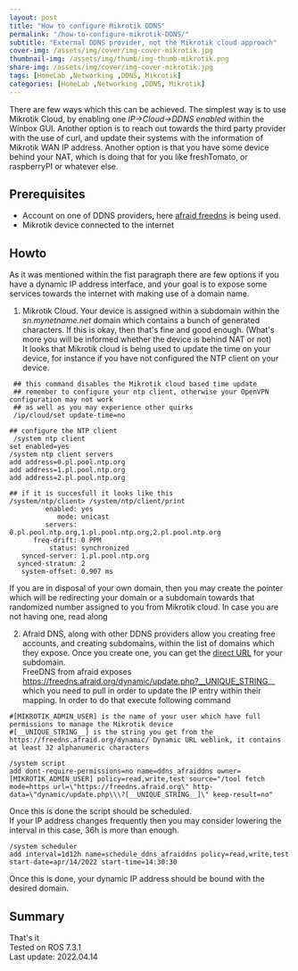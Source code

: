 ```yaml
---
layout: post
title: "How to configure Mikrotik DDNS"
permalink: "/how-to-configure-mikrotik-DDNS/"
subtitle: "External DDNS provider, not the Mikrotik cloud approach"
cover-img: /assets/img/cover/img-cover-mikrotik.jpg
thumbnail-img: /assets/img/thumb/img-thumb-mikrotik.png
share-img: /assets/img/cover/img-cover-mikrotik.jpg
tags: [HomeLab ,Networking ,DDNS, Mikrotik]
categories: [HomeLab ,Networking ,DDNS, Mikrotik]
---
```

There are few ways which this can be achieved. The simplest way is to use Mikrotik Cloud, by enabling one *IP->Cloud->DDNS enabled* within the Winbox GUI. Another option is to reach out towards the third party provider with the use of curl, and update their systems with the information of Mikrotik WAN IP address. Another option is that you have some device behind your NAT, which is doing that for you like freshTomato, or raspberryPI or whatever else.

## Prerequisites
+ Account on one of DDNS providers, here [afraid freedns](https://freedns.afraid.org/) is being used.
+ Mikrotik device connected to the internet

## Howto
As it was mentioned within the fist paragraph there are few options if you have a dynamic IP address interface, and your goal is to expose some services towards the internet with making use of a domain name.
1. Mikrotik Cloud. Your device is assigned within a subdomain within the *sn.mynetname.net* domain which contains a bunch of generated characters. If this is okay, then that's fine and good enough. (What's more you will be informed whether the device is behind NAT or not)<br>
It looks that Mikrotik cloud is being used to update the time on your device, for instance if you have not configured the NTP client on your device.

```shell
 ## this command disables the Mikrotik cloud based time update
 ## remember to configure your ntp client, otherwise your OpenVPN configuration may not work
 ## as well as you may experience other quirks
 /ip/cloud/set update-time=no

## configure the NTP client
 /system ntp client
set enabled=yes
/system ntp client servers
add address=0.pl.pool.ntp.org
add address=1.pl.pool.ntp.org
add address=2.pl.pool.ntp.org

## if it is succesfull it looks like this
/system/ntp/client> /system/ntp/client/print 
         enabled: yes
            mode: unicast
         servers: 0.pl.pool.ntp.org,1.pl.pool.ntp.org,2.pl.pool.ntp.org
      freq-drift: 0 PPM
          status: synchronized
   synced-server: 1.pl.pool.ntp.org
  synced-stratum: 2
   system-offset: 0.907 ms
```

If you are in disposal of your own domain, then you may create the pointer which will be redirecting your domain or a subdomain towards that randomized number assigned to you from Mikrotik cloud. In case you are not having one, read along

2. Afraid DNS, along with other DDNS providers allow you creating free accounts, and creating subdomains, within the list of domains which they expose. Once you create one, you can get the [direct URL](https://freedns.afraid.org/dynamic/) for your subdomain.<br>
FreeDNS from afraid exposes https://freedns.afraid.org/dynamic/update.php?__UNIQUE_STRING__ which you need to pull in order to update the IP entry within their mapping. In order to do that execute following command

```shell
#[MIKROTIK_ADMIN_USER] is the name of your user which have full permissions to manage the Mikrotik device
#[__UNIQUE_STRING__] is the string you get from the https://freedns.afraid.org/dynamic/ Dynamic URL weblink, it contains at least 32 alphanumeric characters

/system script
add dont-require-permissions=no name=ddns_afraiddns owner=[MIKROTIK_ADMIN_USER] policy=read,write,test source="/tool fetch mode=https url=\"https://freedns.afraid.org\" http-data=\"dynamic/update.php\\\?[__UNIQUE_STRING__]\" keep-result=no"
```

Once this is done the script should be scheduled.<br>
If your IP address changes frequently then you may consider lowering the interval in this case, 36h is more than enough.

```shell
/system scheduler
add interval=1d12h name=schedule_ddns_afraiddns policy=read,write,test start-date=apr/14/2022 start-time=14:30:30
```

Once this is done, your dynamic IP address should be bound with the desired domain.

## Summary
That's it<br>
Tested on ROS 7.3.1<br>
Last update: 2022.04.14
